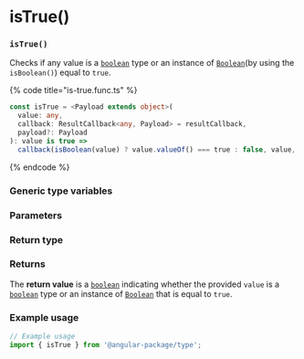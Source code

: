# isTrue()

### `isTrue()`

Checks if any value is a [`boolean`](https://developer.mozilla.org/en-US/docs/Web/JavaScript/Reference/Global\_Objects/Boolean) type or an instance of [`Boolean`](https://developer.mozilla.org/en-US/docs/Web/JavaScript/Reference/Global\_Objects/Boolean)(by using the `isBoolean()`) equal to `true`.

{% code title="is-true.func.ts" %}
```typescript
const isTrue = <Payload extends object>(
  value: any,
  callback: ResultCallback<any, Payload> = resultCallback,
  payload?: Payload
): value is true =>
  callback(isBoolean(value) ? value.valueOf() === true : false, value, payload);
```
{% endcode %}

### Generic type variables

### Parameters

### Return type

### Returns

The **return value** is a [`boolean`](https://developer.mozilla.org/en-US/docs/Web/JavaScript/Reference/Global\_Objects/Boolean) indicating whether the provided `value` is a [`boolean`](https://developer.mozilla.org/en-US/docs/Web/JavaScript/Reference/Global\_Objects/Boolean) type or an instance of [`Boolean`](https://developer.mozilla.org/en-US/docs/Web/JavaScript/Reference/Global\_Objects/Boolean) that is equal to `true`.

### Example usage

```typescript
// Example usage
import { isTrue } from '@angular-package/type';

```

